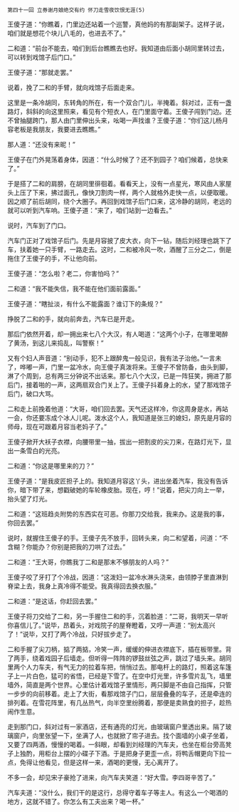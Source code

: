     第四十一回 立券谢月娘绝交有约 怀刀走雪夜饮恨无涯(5) 

   王傻子道：“你瞧着，门里边还站着一个巡警，真他妈的有那副架子。这样子说，咱们就是想花个块儿八毛的，也进去不了。”

   二和道：“前台不能去，咱们到后台瞧瞧去也好。我知道由后面小胡同里转过去，可以转到戏馆子后门口。”

   王傻子道：“那就走罢。”

   说着，挽了二和的手臂，就向戏馆子后面走来。

   这里是一条冷胡同，东转角的所在，有一个双合门儿，半掩着。斜对过，正有一盏路灯，斜斜的向这里照来，看见有个短衣人，在门里面守着。王傻子闯到门边。还不曾抽腿跨门，那人由门里伸出头来，吆喝一声找谁？王傻子道：“你们这儿杨月容老板是我朋友，我要进去瞧瞧。”

   那人道：“还没有来昵！”

   王傻子在门外晃荡着身体，因道：“什么时候了？还不到园子？咱们候着，总快来了。”

   于是搭了二和的肩膀，在胡同里徘徊着。看看天上，没有一点星光，寒风由人家屋头上压了下来，拂过面孔，像快刀割肉一样，两个人就格外走快一点，以便取暖。因之顺了前后胡同，绕个大圈子。再回到戏馆子后门口来，这冷静的胡同，老远的就可以听到汽车响。王傻子道：“来了，咱们站到一边看去。”

   说时，汽车到了门口。

   汽车门正对了戏馆子后门。先是月容披了皮大衣，向下一钻，随后刘经理也跳下了车，扶着她一只手臂，一路走去。这时，二和被冷风一吹，酒醒了三分之二，倒是拖住了王傻子的手，不让他向前。

   王傻子道：“怎么啦？老二，你害怕吗？”

   二和道：“我不能失信，我不能在他们面前露面。”

   王傻子道：“瞎扯淡，有什么不能露面？谁订下的条规？”

   挣脱了二和的手，就向前奔去，汽车已是开走。

   那后门依然开着，却一拥出来七八个大汉，有人喝道：“这两个小子，在哪里喝醉了黄汤，到这儿来捣乱，叫警察！”

   又有个妇人声音道：“别动手，犯不上跟醉鬼一般见识，我有法子治他。”一言未了，哗嘟一声，门里一盆冷水，向王傻子真泼将来。王傻子不曾防备，由头到脚，淋了个周到，总有两三分钟说不出话来。那七八个大汉，已是一阵狂笑，拥进了那后门，接着啪的一声，这两扇双合门关上了。王傻子抖着身上的水，望了那戏馆子后门，破口大骂。

   二和走上前挽着他道：“大哥，咱们回去罢。天气还这样冷，你这周身是水，再站一会，你还要冻成个冰人儿呢。泼水这个人，我知道是张三的媳妇，原先是月容的师母，现在可跟着月容当老妈子了。”

   王傻子掀开大袄子衣襟，向腰带里一抽，拔出一把割皮的尖刀来，在路灯光下，显出一条雪白的光亮。

   二和道：“你这是哪里来的刀？”

   王傻子道：“是我皮匠担子上的。我知道月容这丫头，进出坐着汽车，我没有告诉你，暗下带了来，想戳破她的车轮橡皮胎。现在，哼！”说着，把尖刀向上一举，抬头望了灯光。

   二和道：“这班趋炎附势的东西实在可恶。你那刀交给我，我来办。这是我的事，你回去罢。”

   说时，就握住王傻子的手。王傻子先不放手，回转头来，向二和望着，问道：“不含糊？你能办？你别是把我的刀哄了过去。”

   二和道：“王大哥，你瞧我丁二和是那末不够朋友的人吗？”

   王傻子咬了牙打了个冷战，因道：“这泼妇一盆冷水淋头浇来，由领脖子里直淋到脊梁上去，我身上真冷得不能受。我真得回去换衣服。”

   二和道：“是这话，你赶回去罢。”

   王傻子将刀交给了二和，另一手握住二和的手，沉着脸道：“二哥，我明天一早听你喜信儿了。”说毕，昂着头，对戏院子的屋脊瞪着，又哼一声道：“别太高兴了！”说毕，又打了两个冷战，只好拔步走了。

   二和手握了尖刀柄，掂了两掂，冷笑一声，缓缓的伸进衣襟底下，插在板带里。背了两手，绕着戏园子后墙走。但听得一阵阵的锣鼓丝弦之声，跳过了墙头来。胡同里两个人力车夫，有气无力的拉着车把，悄悄过去。那电杆上的路灯，照着这车篷子上一片白色，猛可的省悟，已经是下雪了。在空中灯光里，许多雪片乱飞，墙里墙外，简直是两个世界。心里估计着戏馆子里情形，两只脚是不由自己指挥，只管一步步的向前移着。走上了大街，看那戏馆子门口，层层叠叠的车子，还是牵连的排列着。在雪花阵里，有几丛热气，向半空里纷腾着，那便是卖熟食的担子，趁热闹作生意。

   走到那门口，斜对过有一家酒店，还有通亮的灯光，由玻璃窗户里透出来。隔了玻璃窗户，向里张望一下，坐满了人，也就掀了帘子进去。找个面墙的小桌子坐着，又要了四两酒，慢慢的喝着。一斜眼，却看到刘经理的汽车夫，也坐在柜台旁高凳子上独酌，用柜台上摆的小碟子下酒。于是把身子更歪一点，将鸭舌帽更向下拉一点，免得让他看见，但是这样一来，酒喝的更慢，无心离开了。

   不多一会，却见宋子豪抢了进来，向汽车夫笑道：“好大雪。李四哥辛苦了。”

   汽车夫道：“没什么，我们干的是这行，总得守着车子等主人。有这么一个喝酒的地方，这就不错了。你怎么有工夫出来？喝一杯。”

